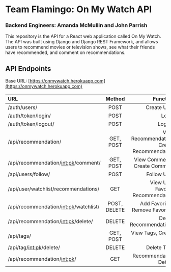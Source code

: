 # Team Flamingo: On My Watch API
### Backend Engineers: Amanda McMullin and John Parrish

This repository is the API for a React web application called On My Watch. The API was built using Django and Django REST Framework, and allows users to recommend movies or television shows, see what their friends have recommended, and comment on recommendations.

## API Endpoints

Base URL: [https://onmywatch.herokuapp.com](https://onmywatch.herokuapp.com)

| URL                                     |    Method    |                                   Function |
| :-------------------------------------- | :----------: | -----------------------------------------: |
| /auth/users/                            |     POST     |                                Create User |
| /auth/token/login/                      |     POST     |                                      Login |
| /auth/token/logout/                     |     POST     |                                     Logout |
| /api/recommendation/                    |  GET, POST   | View Recommendation, Create Recommendation |
| /api/recommendation/<int:pk>/comment/   |  GET, POST   |              View Comments, Create Comment |
| /api/users/follow/                      |     POST     |                                Follow User |
| /api/user/watchlist/recommendations/    |     GET      |          View User Favorite Recommendation |
| /api/recommendation/<int:pk>/watchlist/ | POST, DELETE |            Add Favorites, Remove Favorites |
| /api/recommendation/<int:pk>/delete/    |    DELETE    |                     Delete Recommendations |
| /api/tags/                              |  GET, POST   |                      View Tags, Create Tag |
| /api/tag/<int:pk>/delete/               |    DELETE    |                                Delete Tags |
| /api/recommendation/<int:pk>/           |     GET      |                     Recommendation Details |
